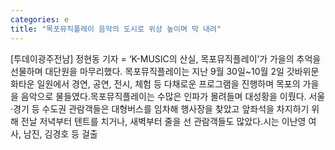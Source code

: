 ```yaml
---
categories: e
title: "목포뮤직플레이 음악의 도시로 위상 높이며 막 내려"
---
```

[투데이광주전남] 정현동 기자 = ‘K-MUSIC의 산실, 목포뮤직플레이’가 가을의 추억을 선물하며 대단원을 마무리했다. 목포뮤직플레이는 지난 9월 30일~10월 2일 갓바위문화타운 일원에서 경연, 공연, 전시, 체험 등 다채로운 프로그램을 진행하며 목포의 가을을 음악으로 물들였다.목포뮤직플레이는 수많은 인파가 몰려들며 대성황을 이뤘다. 서울·경기 등 수도권 관람객들은 대형버스를 임차해 행사장을 찾았고 앞좌석을 차지하기 위해 전날 저녁부터 텐트를 치거나, 새벽부터 줄을 선 관람객들도 많았다.시는 이난영 여사, 남진, 김경호 등 걸출